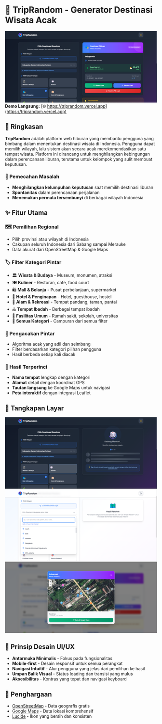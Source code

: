 # 🎲 TripRandom - Generator Destinasi Wisata Acak
![TripRandom Banner](https://raw.githubusercontent.com/hafiizh10/triprandom.id/refs/heads/main/Screenshot_3.png)
**Demo Langsung:** [🌐 https://triprandom.vercel.app](https://triprandom.vercel.app)

## 📖 Ringkasan
**TripRandom** adalah platform web hiburan yang membantu pengguna yang bimbang dalam menentukan destinasi wisata di Indonesia. Pengguna dapat memilih wilayah, lalu sistem akan secara acak merekomendasikan satu tempat wisata. Platform ini dirancang untuk menghilangkan kebingungan dalam perencanaan liburan, terutama untuk kelompok yang sulit membuat keputusan.

### 🎯 Pemecahan Masalah
- **Menghilangkan kelumpuhan keputusan** saat memilih destinasi liburan
- **Spontanitas** dalam perencanaan perjalanan
- **Menemukan permata tersembunyi** di berbagai wilayah Indonesia

## ✨ Fitur Utama

### 🗺️ Pemilihan Regional
- Pilih provinsi atau wilayah di Indonesia
- Cakupan seluruh Indonesia dari Sabang sampai Merauke
- Data akurat dari OpenStreetMap & Google Maps

### 🏷️ Filter Kategori Pintar
- 🏛️ **Wisata & Budaya** - Museum, monumen, atraksi
- 🍽️ **Kuliner** - Restoran, cafe, food court  
- 🛍️ **Mall & Belanja** - Pusat perbelanjaan, supermarket
- 🏨 **Hotel & Penginapan** - Hotel, guesthouse, hostel
- 🌿 **Alam & Rekreasi** - Tempat pandang, taman, pantai
- ⛪ **Tempat Ibadah** - Berbagai tempat ibadah
- 🏥 **Fasilitas Umum** - Rumah sakit, sekolah, universitas
- 🎯 **Semua Kategori** - Campuran dari semua filter

### 🎲 Pengacakan Pintar
- Algoritma acak yang adil dan seimbang
- Filter berdasarkan kategori pilihan pengguna
- Hasil berbeda setiap kali diacak

### 📍 Hasil Terperinci
- **Nama tempat** lengkap dengan kategori
- **Alamat** detail dengan koordinat GPS
- **Tautan langsung** ke Google Maps untuk navigasi
- **Peta interaktif** dengan integrasi Leaflet

## 📱 Tangkapan Layar
![1](https://raw.githubusercontent.com/hafiizh10/triprandom.id/refs/heads/main/Screenshot_2.png)
![2](https://raw.githubusercontent.com/hafiizh10/triprandom.id/refs/heads/main/Screenshot_4.png)
![3](https://raw.githubusercontent.com/hafiizh10/triprandom.id/refs/heads/main/Screenshot_5.png)

## 🎨 Prinsip Desain UI/UX
- **Antarmuka Minimalis** - Fokus pada fungsionalitas
- **Mobile-first** - Desain responsif untuk semua perangkat
- **Navigasi Intuitif** - Alur pengguna yang jelas dari pemilihan ke hasil
- **Umpan Balik Visual** - Status loading dan transisi yang mulus
- **Aksesibilitas** - Kontras yang tepat dan navigasi keyboard

## 🙏 Penghargaan
- [OpenStreetMap](https://www.openstreetmap.org/) - Data geografis gratis
- [Google Maps](https://developers.google.com/maps) - Data lokasi komprehensif
- [Lucide](https://lucide.dev/) - Ikon yang bersih dan konsisten
